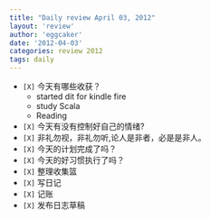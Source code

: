 ```yaml
---
title: "Daily review April 03, 2012" 
layout: 'review'
author: 'eggcaker'
date: '2012-04-03'
categories: review 2012
tags: daily
---
```



  * `[X]` 今天有哪些收获？ 
    * started dit for kindle fire 
    * study Scala 
    * Reading 
  * `[X]` 今天有没有控制好自己的情绪? 
  * `[X]` 非礼勿视，非礼勿听,论人是非者，必是是非人。 
  * `[X]` 今天的计划完成了吗？ 
  * `[X]` 今天的好习惯执行了吗？ 
  * `[X]` 整理收集篮 
  * `[X]` 写日记 
  * `[X]` 记账 
  * `[X]` 发布日志草稿 

